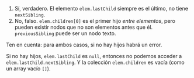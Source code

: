 1. Sí, verdadero. El elemento `elem.lastChild` siempre es el último, no tiene `nextSibling`.
2. No, falso. `elem.children[0]` es el primer hijo *entre elementos*, pero pueden existir nodos que no son elementos antes que él. `previousSibling` puede ser un nodo texto.

Ten en cuenta: para ambos casos, si no hay hijos habrá un error.

Si no hay hijos, `elem.lastChild` es `null`, entonces no podemos acceder a `elem.lastChild.nextSibling`. Y la colección `elem.children` es vacía (como un array vacío `[]`).
